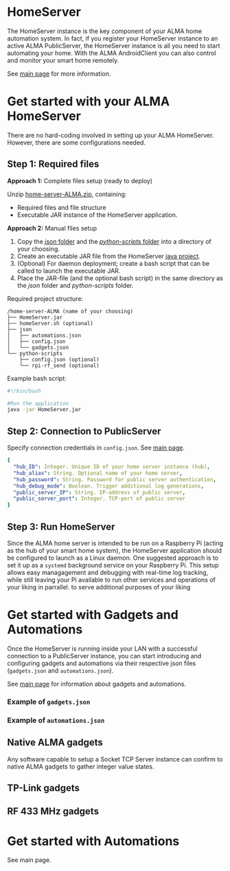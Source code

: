 
# HomeServer
The HomeServer instance is the key component of your ALMA home automation system. In fact, if you register your HomeServer instance to an active ALMA PublicServer, the HomeServer instance is all you need to start automating your home. With the ALMA AndroidClient you can also control and monitor your smart home remotely.

See [main page](link) for more information.

# Get started with your ALMA HomeServer

There are no hard-coding involved in setting up your ALMA HomeServer. However, there are some configurations needed.

## Step 1: Required files

**Approach 1:** Complete files setup (ready to deploy)

Unzip [home-server-ALMA.zip](link), containing:
* Required files and file structure 
* Executable JAR instance of the HomeServer application.

**Approach 2:** Manual files setup

1. Copy the [*json* folder](link) and the [*python-scripts* folder](link) into a directory of your choosing.
2. Create an executable JAR file from the HomeServer [java project](link).
3. (Optional) For daemon deployment; create a bash script that can be called to launch the executable JAR.
4. Place the JAR-file (and the optional bash script) in the same directory as the *json* folder and *python-scripts* folder. 

Required project structure:
```
/home-server-ALMA (name of your choosing)
├── HomeServer.jar
├── homeServer.sh (optional)
├── json
│   ├── automations.json
│   ├── config.json
│   └── gadgets.json
└── python-scripts
    ├── config.json (optional)
    └── rpi-rf_send (optional)
```

Example bash script:
```bash
#!/bin/bash

#Run the application
java -jar HomeServer.jar
```

## Step 2: Connection to PublicServer

Specify connection credentials in `config.json`. See [main page](link).
```yaml
{
  "hub_ID": Integer. Unique ID of your home server instance (hub),
  "hub_alias": String. Optional name of your home server,
  "hub_password": String. Password for public server authentication,
  "hub_debug_mode": Boolean. Trigger additional log generations,
  "public_server_IP": String. IP-address of public server,
  "public_server_port": Integer. TCP-port of public server
}
```

## Step 3:  Run HomeServer
Since the ALMA home server is intended to be run on a Raspberry Pi (acting as the hub of your smart home system), the HomeServer application should be configured to launch as a Linux daemon. One suggested approach is to set it up as a `systemd` background service on your Raspberry Pi. This setup allows easy managagement and debugging with real-time log tracking, while still leaving your Pi available to run other services and operations of your liking in parrallel.  to serve additional purposes of your liking

# Get started with Gadgets and Automations
Once the HomeServer is running inside your LAN with a successful connection to a PublicServer instance, you can start introducing and configuring gadgets and automations via their respective json files (`gadgets.json` and `automations.json`).

See [main page](link) for information about gadgets and automations.

### Example of `gadgets.json`

### Example of `automations.json`

## Native ALMA gadgets
Any software capable to setup a Socket TCP Server instance can confirm to native ALMA gadgets to gather integer value states.

## TP-Link gadgets

## RF 433 MHz gadgets

# Get started with Automations
See main page.
